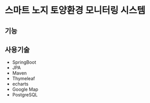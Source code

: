 # 스마트 노지 토양환경 모니터링 시스템

## 기능

## 사용기술
- SpringBoot
- JPA
- Maven
- Thymeleaf
- echarts
- Google Map
- PostgreSQL
